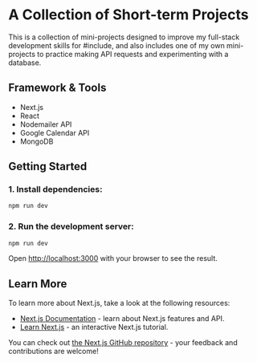 # A Collection of Short-term Projects 

This is a collection of mini-projects designed to improve my full-stack development skills for #include, and also includes one of my own mini-projects to practice making API requests and experimenting with a database.

## Framework & Tools
- Next.js
- React
- Nodemailer API
- Google Calendar API
- MongoDB

## Getting Started

### 1. Install dependencies:

```bash
npm run dev
```

### 2. Run the development server:

```bash
npm run dev
```

Open [http://localhost:3000](http://localhost:3000) with your browser to see the result.

## Learn More

To learn more about Next.js, take a look at the following resources:

- [Next.js Documentation](https://nextjs.org/docs) - learn about Next.js features and API.
- [Learn Next.js](https://nextjs.org/learn) - an interactive Next.js tutorial.

You can check out [the Next.js GitHub repository](https://github.com/vercel/next.js) - your feedback and contributions are welcome!
